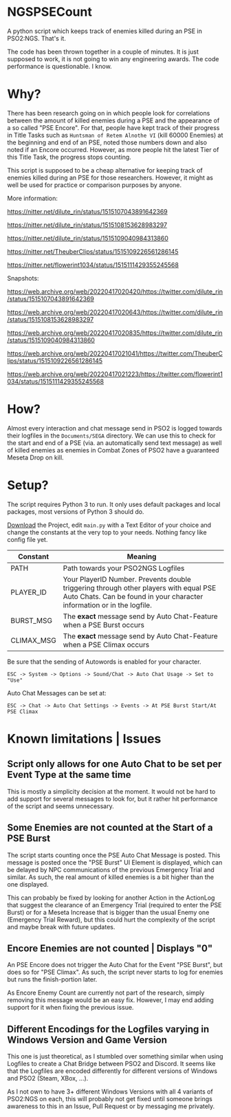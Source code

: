 # NGSPSECount
A python script which keeps track of enemies killed during an PSE in PSO2:NGS. That's it.

The code has been thrown together in a couple of minutes. It is just supposed to work, it is not going to win any engineering awards. The code performance is questionable. I know.

# Why?

There has been research going on in which people look for correlations between the amount of killed enemies during a PSE and the appearance of a so called "PSE Encore". For that, people have kept track of their progress in Title Tasks such as `Huntsman of Retem Alnothe VI` (kill 60000 Enemies) at the beginning and end of an PSE, noted those numbers down and also noted if an Encore occurred. However, as more people hit the latest Tier of this Title Task, the progress stops counting.

This script is supposed to be a cheap alternative for keeping track of enemies killed during an PSE for those researchers. However, it might as well be used for practice or comparison purposes by anyone.

More information:

https://nitter.net/dilute_rin/status/1515107043891642369

https://nitter.net/dilute_rin/status/1515108153628983297

https://nitter.net/dilute_rin/status/1515109040984313860

https://nitter.net/TheuberClips/status/1515109226561286145

https://nitter.net/flowerint1034/status/1515111429355245568

Snapshots:

https://web.archive.org/web/20220417020420/https://twitter.com/dilute_rin/status/1515107043891642369

https://web.archive.org/web/20220417020643/https://twitter.com/dilute_rin/status/1515108153628983297

https://web.archive.org/web/20220417020835/https://twitter.com/dilute_rin/status/1515109040984313860

https://web.archive.org/web/20220417021041/https://twitter.com/TheuberClips/status/1515109226561286145

https://web.archive.org/web/20220417021223/https://twitter.com/flowerint1034/status/1515111429355245568

# How?

Almost every interaction and chat message send in PSO2 is logged towards their logfiles in the `Documents/SEGA` directory. We can use this to check for the start and end of a PSE (via. an automatically send text message) as well of killed enemies as enemies in Combat Zones of PSO2 have a guaranteed Meseta Drop on kill.

# Setup?

The script requires Python 3 to run. It only uses default packages and local packages, most versions of Python 3 should do.

[Download](https://github.com/PureFallen/NGSPSECount/archive/refs/heads/main.zip) the Project, edit `main.py` with a Text Editor of your choice and change the constants at the very top to your needs. Nothing fancy like config file yet.

| Constant   | Meaning                                                                                                                                                         |
|------------|-----------------------------------------------------------------------------------------------------------------------------------------------------------------|
| PATH       | Path towards your PSO2NGS Logfiles                                                                                                                              |
| PLAYER_ID  | Your PlayerID Number. Prevents double triggering through other players with equal PSE Auto Chats. Can be found in your character information or in the logfile. |
| BURST_MSG  | The **exact** message send by Auto Chat-Feature when a PSE Burst occurs                                                                                         |
| CLIMAX_MSG | The **exact** message send by Auto Chat-Feature when a PSE Climax occurs                                                                                        |

Be sure that the sending of Autowords is enabled for your character.

`ESC -> System -> Options -> Sound/Chat -> Auto Chat Usage -> Set to "Use"`

Auto Chat Messages can be set at:

`ESC -> Chat -> Auto Chat Settings -> Events -> At PSE Burst Start/At PSE Climax`

# Known limitations | Issues

## Script only allows for one Auto Chat to be set per Event Type at the same time

This is mostly a simplicity decision at the moment. It would not be hard to add support for several messages to look for, but it rather hit performance of the script and seems unnecessary.

## Some Enemies are not counted at the Start of a PSE Burst

The script starts counting once the PSE Auto Chat Message is posted. This message is posted once the "PSE Burst" UI Element is displayed, which can be delayed by NPC communications of the previous Emergency Trial and similar. As such, the real amount of killed enemies is a bit higher than the one displayed.

This can probably be fixed by looking for another Action in the ActionLog that suggest the clearance of an Emergency Trial (required to enter the PSE Burst) or for a Meseta Increase that is bigger than the usual Enemy one (Emergency Trial Reward), but this could hurt the complexity of the script and maybe break with future updates.

## Encore Enemies are not counted | Displays "0"

An PSE Encore does not trigger the Auto Chat for the Event "PSE Burst", but does so for "PSE Climax". As such, the script never starts to log for enemies but runs the finish-portion later.

As Encore Enemy Count are currently not part of the research, simply removing this message would be an easy fix. However, I may end adding support for it when fixing the previous issue.

## Different Encodings for the Logfiles varying in Windows Version and Game Version

This one is just theoretical, as I stumbled over something similar when using Logfiles to create a Chat Bridge between PSO2 and Discord. It seems like that the Logfiles are encoded differently for different versions of Windows and PSO2 (Steam, XBox, ...).

As I not own to have 3+ different Windows Versions with all 4 variants of PSO2:NGS on each, this will probably not get fixed until someone brings awareness to this in an Issue, Pull Request or by messaging me privately.